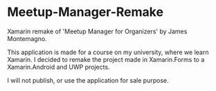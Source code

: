 # Meetup-Manager-Remake
Xamarin remake of 'Meetup Manager for Organizers' by James Montemagno.

This application is made for a course on my university, where we learn Xamarin. I decided to remake the project made in Xamarin.Forms to a Xamarin.Android and UWP projects.

I will not publish, or use the application for sale purpose.
